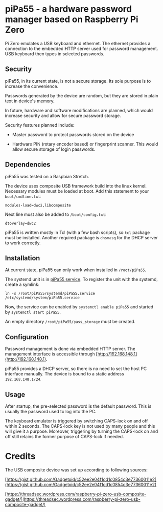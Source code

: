 # piPa55 - a hardware password manager based on Raspberry Pi Zero

Pi Zero emulates a USB keyboard and ethernet.
The ethernet provides a connection to the embedded HTTP server used for password management.
USB keyboard then types in selected passwords.

## Security

piPa55, in its current state, is not a secure storage.
Its sole purpose is to increase the convenience.

Passwords generated by the device are random, but they are stored in plain text in device's memory.

In future, hardware and software modifications are planned, which would increase security and allow for secure password storage.

Security features planned include:

  - Master password to protect passwords stored on the device

  - Hardware PIN (rotary encoder based) or fingerprint scanner.
    This would allow secure storage of login passwords.

## Dependencies

piPa55 was tested on a Raspbian Stretch.

The device uses composite USB framework build into the linux kernel.
Necessary modules must be loaded at boot.
Add this statement to your `boot/cmdline.txt`:

```
modules-load=dwc2,libcomposite
```

Next line must also be added to `/boot/config.txt`:

```
dtoverlay=dwc2
```

piPa55 is written mostly in Tcl (with a few bash scripts), so `tcl` package must be installed.
Another required package is `dnsmasq` for the DHCP server to work correctly.

## Installation

At current state, piPa55 can only work when installed in `/root/piPa55`.

The systemd unit is in [piPa55.service](./piPa55.service).
To register the unit with the systemd, create a symlink:
```
ln -s /root/piPa55/systemd/piPa55.service /etc/systemd/system/piPa55.service
```

Now, the service can be enabled by `systemctl enable piPa55` and started by `systemctl start piPa55`.

An empty directory `/root/piPa55/pass_storage` must be created.

## Configuration

Password management is done via embedded HTTP server.
The management interface is accessible through [http://192.168.148.1](http://192.168.148.1).

piPa55 provides a DHCP server, so there is no need to set the host PC interface manually.
The device is bound to a static address `192.168.148.1/24`.

## Usage

After startup, the pre-selected password is the default password.
This is usually the password used to log into the PC.

The keyboard emulator is triggered by switching CAPS-lock on and off within 2 seconds.
The CAPS-lock key is not used by many people and this will give it a purpose.
Moreover, triggering by turning the CAPS-lock on and off still retains the former purpose of CAPS-lock if needed.

# Credits

The USB composite device was set up according to following sources:

[https://gist.github.com/Gadgetoid/c52ee2e04f1cd1c0854c3e77360011e2](https://gist.github.com/Gadgetoid/c52ee2e04f1cd1c0854c3e77360011e2)

[https://threadsec.wordpress.com/raspberry-pi-zero-usb-composite-gadget/](https://threadsec.wordpress.com/raspberry-pi-zero-usb-composite-gadget/)
